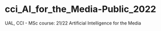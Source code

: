 # cci_AI_for_the_Media-Public_2022
UAL, CCI - MSc course: 21/22 Artificial Intelligence for the Media
